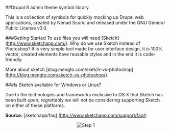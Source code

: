 ##Drupal 8 admin theme symbol library.

This is a collection of symbols for quickly mocking up Drupal web applications, created by Nenad Scuric and released under the GNU General Public License v3.0.


###Getting Started
To use files you will need [Sketch] (http://www.sketchapp.com/). Why do we use Sketch instead of Photoshop? It is very simple tool made for user interface design, it is 100% vector, created elements have reusable styles and in the end it is code-friendly. 

More about sketch [blog.mengto.com/sketch-vs-photoshop] (http://blog.mengto.com/sketch-vs-photoshop/).

###Is Sketch available for Windows or Linux? 

Due to the technologies and frameworks exclusive to OS X that Sketch has been built upon, regrettably we will not be considering supporting Sketch on either of these platforms.

__Source:__ [sketchapp/faq] (http://www.sketchapp.com/support/faq/)




<p align="center">
  <img src="https://raw.githubusercontent.com/LastPixelBorn/sketch-drupal-theme-seven/master/assets/Theme%20Seven%20step%201.jpg" alt="Step 1">
</p>
